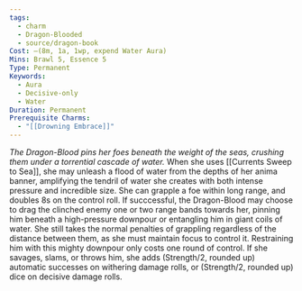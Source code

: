 ```yaml
---
tags:
  - charm
  - Dragon-Blooded
  - source/dragon-book
Cost: —(8m, 1a, 1wp, expend Water Aura)
Mins: Brawl 5, Essence 5
Type: Permanent
Keywords:
  - Aura
  - Decisive-only
  - Water
Duration: Permanent
Prerequisite Charms:
  - "[[Drowning Embrace]]"
---
```

*The Dragon-Blood pins her foes beneath the weight of the seas, crushing them under a torrential cascade of water.*
When she uses [[Currents Sweep to Sea]], she may unleash a flood of water from the depths of her anima banner, amplifying the tendril of water she creates with both intense pressure and incredible size. She can grapple a foe within long range, and doubles 8s on the control roll. If succcessful, the Dragon-Blood may choose to drag the clinched enemy one or two range bands towards her, pinning him beneath a high-pressure downpour or entangling him in giant coils of water. She still takes the normal penalties of grappling regardless of the distance between them, as she must maintain focus to control it. Restraining him with this mighty downpour only costs one round of control. If she savages, slams, or throws him, she adds (Strength/2, rounded up) automatic successes on withering damage rolls, or (Strength/2, rounded up) dice on decisive damage rolls.